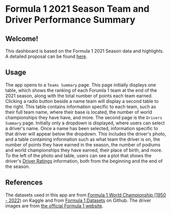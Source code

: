 # Formula 1 2021 Season Team and Driver Performance Summary
## Welcome!
This dashboard is based on the Formula 1 2021 Season data and highlights. A detailed proposal can be found [here](https://github.com/UBC-MDS/f1-2021-analysis/blob/main/reports/proposal.md).

## Usage
The app opens to a `Teams Summary` page. This page initially displays one table, which shows the ranking of each Forumla 1 team at the end of the 2021 season, along with the total number of points each team earned. 
Clicking a radio button beside a name team will display a second table to the right. This table contains information specific to each team, such as their full team name, where their base is located, the number of world championships they have have, and more.
The second page is the `Drivers Summary` page. Initially only a dropdown is displayed, where users can select a driver's name. Once a name has been selected, information specific to that driver will appear below the dropdown. This includes the driver's photo, and a table containing information such as what team the driver is on, the number of points they have earned in the season, the number of podiums and world championships they have earned, their place of birth, and more. To the left of the photo and table, users can see a plot that shows the driver's [Driver Ratings](https://www.ea.com/games/f1/f1-22/news/f1-22-driver-ratings) information, both from the beginning and the end of the season. 

## References
The datasets used in this app are from [Formula 1 World Championship (1950 - 2022)](https://www.kaggle.com/datasets/rohanrao/formula-1-world-championship-1950-2020?select=lap_times.csv) on Kaggle and from [Formula 1 Datasets](https://github.com/toUpperCase78/formula1-datasets) on Github. The driver images are from [the official Formula 1 website](https://www.formula1.com/en/drivers.html).